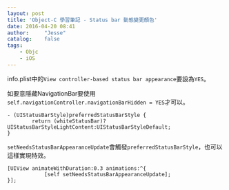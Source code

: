```yaml
---
layout: post
title: 'Object-C 學習筆記 - Status bar 動態變更顏色'
date: 2016-04-20 08:41
author:     "Jesse"
catalog:    false
tags:
    - Objc
    - iOS
---
```


info.plist中的`View controller-based status bar appearance`要設為`YES`。

如要意隱藏NavigationBar要使用`self.navigationController.navigationBarHidden = YES`才可以。

```objc
- (UIStatusBarStyle)preferredStatusBarStyle {
		return (whiteStatusBar)?UIStatusBarStyleLightContent:UIStatusBarStyleDefault;
}
```

`setNeedsStatusBarAppearanceUpdate`會觸發`preferredStatusBarStyle`，也可以這樣實現特效。

```objc
[UIView animateWithDuration:0.3 animations:^{
            [self setNeedsStatusBarAppearanceUpdate];
}];
```